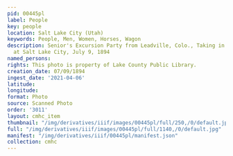 ```yaml
---
pid: 00445pl
label: People
key: people
location: Salt Lake City (Utah)
keywords: People, Men, Women, Horses, Wagon
description: Senior's Excursion Party from Leadville, Colo., Taking in the sights
  at Salt Lake City, July 9, 1894
named_persons: 
rights: This photo is property of Lake County Public Library.
creation_date: 07/09/1894
ingest_date: '2021-04-06'
latitude: 
longitude: 
format: Photo
source: Scanned Photo
order: '3011'
layout: cmhc_item
thumbnail: "/img/derivatives/iiif/images/00445pl/full/250,/0/default.jpg"
full: "/img/derivatives/iiif/images/00445pl/full/1140,/0/default.jpg"
manifest: "/img/derivatives/iiif/00445pl/manifest.json"
collection: cmhc
---
```

